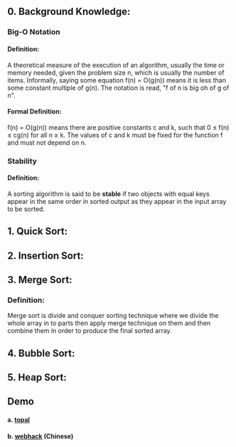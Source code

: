 ## 0. Background Knowledge:

### Big-O Notation
#### Definition:
A theoretical measure of the execution of an algorithm, usually the time or memory needed, given the problem size n, which is usually the number of items. Informally, saying some equation f(n) = O(g(n)) means it is less than some constant multiple of g(n). The notation is read, "f of n is big oh of g of n".
#### Formal Definition:
f(n) = O(g(n)) means there are positive constants c and k, such that 0 ≤ f(n) ≤ cg(n) for all n ≥ k. The values of c and k must be fixed for the function f and must not depend on n.

### Stability
#### Definition:
A sorting algorithm is said to be **stable** if two objects with equal keys appear in the same order in sorted output as they appear in the input array to be sorted.

## 1. Quick Sort:
## 2. Insertion Sort: 
## 3. Merge Sort: 
### Definition:
Merge sort is divide and conquer sorting technique where we divide the whole array in to parts then apply merge technique on them and then combine them in order to produce the final sorted array. 
## 4. Bubble Sort:
## 5. Heap Sort:





## Demo
#### a. [topal](https://www.toptal.com/developers/sorting-algorithms)
#### b. [webhack](http://www.webhek.com/post/comparison-sort.html) (Chinese)
